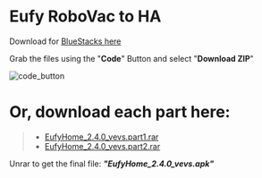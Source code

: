 # Eufy RoboVac to HA

Download for [BlueStacks here](https://www.bluestacks.com/)

Grab the files using the "**Code**" Button and select "**Download ZIP**"

![code_button](https://user-images.githubusercontent.com/51385971/135938718-13bb186b-e18d-47f7-8e08-269cc2a904be.jpg)


# Or, download each part here:
> - [EufyHome_2.4.0_vevs.part1.rar](https://github.com/3ative/Eufy-RoboVac-to-HA/blob/main/APK/EufyHome_2.4.0_vevs.part1.rar)
> - [EufyHome_2.4.0_vevs.part2.rar](https://github.com/3ative/Eufy-RoboVac-to-HA/blob/main/APK/EufyHome_2.4.0_vevs.part2.rar)

Unrar to get the final file: _**"EufyHome_2.4.0_vevs.apk"**_




